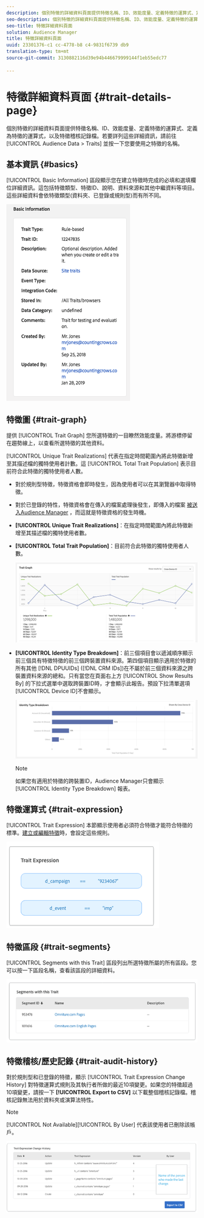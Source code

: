```yaml
---
description: 個別特徵的詳細資料頁面提供特徵名稱、ID、效能度量、定義特徵的運算式、定義為特徵的運算式，以及特徵稽核記錄檔。若要詳列這些詳細資訊，請前往「對象資料>特性」，然後按一下您要處理之特徵的名稱。
seo-description: 個別特徵的詳細資料頁面提供特徵名稱、ID、效能度量、定義特徵的運算式、定義為特徵的運算式，以及特徵稽核記錄檔。若要詳列這些詳細資訊，請前往「對象資料>特性」，然後按一下您要處理之特徵的名稱。
seo-title: 特徵詳細資料頁面
solution: Audience Manager
title: 特徵詳細資料頁面
uuid: 23301376-c1 cc-4778-b8 c4-9831f6739 db9
translation-type: tm+mt
source-git-commit: 3130882116d39e94b446679999144f1eb55edc77

---
```



# 特徵詳細資料頁面 {#trait-details-page}

個別特徵的詳細資料頁面提供特徵名稱、ID、效能度量、定義特徵的運算式、定義為特徵的運算式，以及特徵稽核記錄檔。若要詳列這些詳細資訊，請前往 [!UICONTROL Audience Data > Traits] 並按一下您要使用之特徵的名稱。

## 基本資訊 {#basics}

[!UICONTROL Basic Information] 區段顯示您在建立特徵時完成的必填和選填欄位詳細資訊。這包括特徵類型、特徵ID、說明、資料來源和其他中繼資料等項目。這些詳細資料會依特徵類型(資料夾、已登錄或規則型)而有所不同。

![](assets/basicInfo.png)

## 特徵圖 {#trait-graph}

提供 [!UICONTROL Trait Graph] 您所選特徵的一目瞭然效能度量。將游標停留在趨勢線上，以查看所選特徵的其他資料。

[!UICONTROL Unique Trait Realizations] 代表在指定時間範圍內將此特徵新增至其描述檔的獨特使用者計數。這 [!UICONTROL Total Trait Population] 表示目前符合此特徵的獨特使用者人數。

* 對於規則型特徵，特徵資格會即時發生，因為使用者可以在其瀏覽器中取得特徵。
* 對於已登錄的特性，特徵資格會在傳入的檔案處理後發生，即傳入的檔案 [被送入Audience Manager](../../faq/faq-inbound-data-ingestion.md) ，而這就是特徵資格的發生時機。
* **[!UICONTROL Unique Trait Realizations]**：在指定時間範圍內將此特徵新增至其描述檔的獨特使用者數。
* **[!UICONTROL Total Trait Population]**：目前符合此特徵的獨特使用者人數。

   ![特徵圖形](assets/trait-summary.png)

* **[!UICONTROL Identity Type Breakdown]**：前三個項目會以遞減順序顯示前三個具有特徵特徵的前三個跨裝置資料來源。第四個項目顯示適用於特徵的所有其他 [!DNL DPUUIDs] ([!DNL CRM IDs])在不屬於前三個資料來源之跨裝置資料來源的總和。只有當您在頁面右上方 [!UICONTROL Show Results By] 的下拉式選單中選取跨裝置ID時，才會顯示此報告。預設下拉清單選項 [!UICONTROL Device ID]不會顯示。

   ![特徵圖形](assets/trait-identity.png)
   > [!NOTE]
   > 如果您有適用於特徵的跨裝置ID，Audience Manager只會顯示 [!UICONTROL Identity Type Breakdown] 報表。

## 特徵運算式 {#trait-expression}

[!UICONTROL Trait Expression] 本節顯示使用者必須符合特徵才能符合特徵的標準。[建立或編輯特徵](../../features/traits/about-trait-builder.md)時，會設定這些規則。

![](assets/traitExpression.png)

## 特徵區段 {#trait-segments}

[!UICONTROL Segments with this Trait] 區段列出所選特徵所屬的所有區段。您可以按一下區段名稱，查看該區段的詳細資料。

![](assets/traitSegments.png)

## 特徵稽核/歷史記錄 {#trait-audit-history}

對於規則型和已登錄的特徵，顯示 [!UICONTROL Trait Expression Change History] 對特徵運算式規則及其執行者所做的最近10項變更。如果您的特徵超過10項變更，請按一下 **[!UICONTROL Export to CSV]** 以下載整個稽核記錄檔。稽核記錄無法用於資料夾或演算法特性。

>[!NOTE]
>
>[!UICONTROL Not Available][!UICONTROL By User] 代表該使用者已刪除該帳戶。

![](assets/traitHistory.png)
